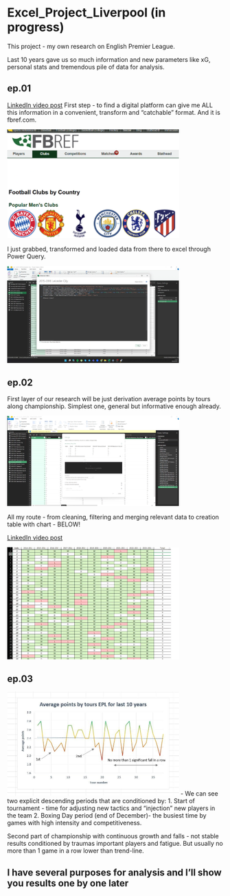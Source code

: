 # Excel_Project_Liverpool (in progress)

This project - my own research on English Premier League. 

Last 10 years gave us so much information and new parameters like xG, personal stats and tremendous pile of data for analysis. 

## ep.01 
[LinkedIn video post](https://www.linkedin.com/posts/activity-7295049085122744322-hLkt?utm_source=share&utm_medium=member_desktop&rcm=ACoAADpQVc4BrwbeJFx-PIAICJAsX_a9lFKcf8k)
First step - to find a digital platform can give me ALL this information in a convenient, transform and “catchable” format. And it is fbref.com.

<img src="screenshots/1.png" width="400">


I just grabbed, transformed and loaded data from there to excel through Power Query.

<img src="screenshots/2.png" width="400">

## ep.02 

First layer of our research will be just derivation average points by tours along championship. Simplest one, general but informative enough already. 

<img src="screenshots/3.png" width="400">


All my route - from cleaning, filtering and merging relevant data to creation table with chart - BELOW!

[LinkedIn video post](https://www.linkedin.com/posts/activity-7295049085122744322-hLkt?utm_source=share&utm_medium=member_desktop&rcm=ACoAADpQVc4BrwbeJFx-PIAICJAsX_a9lFKcf8k)

<img src="screenshots/4.png" width="400">


## ep.03
<img src="screenshots/5.jpg" width="400">
- We can see two explicit descending periods that are conditioned by: 
 1. Start of tournament - time for adjusting new tactics and “injection” new players in the team
 2. Boxing Day period (end of December)- the busiest time by games with high intensity and competitiveness.

Second part of championship with continuous growth and falls - not stable results conditioned by traumas important players and fatigue. But usually no more than 1 game in a row lower than trend-line. 


## I have several purposes for analysis and I’ll show you results one by one later
